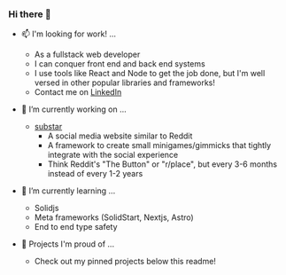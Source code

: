 ### Hi there 👋

- 📫 I'm looking for work! ...
  - As a fullstack web developer
  - I can conquer front end and back end systems
  - I use tools like React and Node to get the job done, but I'm well versed in other popular libraries and frameworks!
  - Contact me on [LinkedIn](https://www.linkedin.com/in/micheal-earl/)

- 🔭 I’m currently working on ...
  - [substar](https://github.com/Micheal-Earl/substar)
    - A social media website similar to Reddit
    - A framework to create small minigames/gimmicks that tightly integrate with the social experience
    - Think Reddit's "The Button" or "r/place", but every 3-6 months instead of every 1-2 years

- 🌱 I’m currently learning ...
  - Solidjs
  - Meta frameworks (SolidStart, Nextjs, Astro)
  - End to end type safety

- 📝 Projects I'm proud of ...
  - Check out my pinned projects below this readme!

